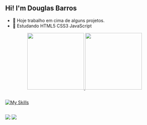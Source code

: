 ## Hi! I'm Douglas Barros

- 🔭 Hoje trabalho em cima de alguns projetos.
- 🌱 Estudando HTML5 CSS3 JavaScript 
<div align="center">
  <a href="https://github.com/dgbarros">
  <img height="180em" src="https://github-readme-stats.vercel.app/api?username=dgbarros&show_icons=true&theme=dark&include_all_commits=true&count_private=true"/>
  <img height="180em" src="https://github-readme-stats.vercel.app/api/top-langs/?username=dgbarros&layout=compact&langs_count=7&theme=dark"/>
</div>

##
  [![My Skills](https://skillicons.dev/icons?i=figma,html,css,js,py,php,git,github)](https://skillicons.dev)

##
 
  <div>
    <a href="https://www.instagram.com/dgbarroos/?hl=pt-br" target="_blank"><img src="https://img.shields.io/badge/-Instagram-%23E4405F?style=for-the-badge&logo=instagram&logoColor=white" target="_blank"></a>
    <a href="https://www.linkedin.com/in/douglas-barros-867125226/" target="_blank"><img src="https://img.shields.io/badge/-LinkedIn-%230077B5?style=for-the-badge&logo=linkedin&logoColor=white" target="_blank"></a> 
